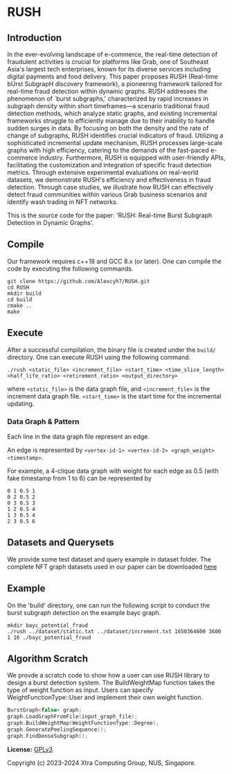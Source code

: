 # RUSH
## Introduction

In the ever-evolving landscape of e-commerce, the real-time detection of fraudulent activities is crucial for platforms like Grab, one of Southeast Asia's largest tech enterprises, known for its diverse services including digital payments and food delivery. This paper proposes RUSH (Real-time bUrst SubgrapH discovery framework), a pioneering framework tailored for real-time fraud detection within dynamic graphs. RUSH addresses the phenomenon of `burst subgraphs,' characterized by rapid increases in subgraph density within short timeframes—a scenario traditional fraud detection methods, which analyze static graphs, and existing incremental frameworks struggle to efficiently manage due to their inability to handle sudden surges in data. By focusing on both the density and the rate of change of subgraphs, RUSH identifies crucial indicators of fraud. Utilizing a sophisticated incremental update mechanism, RUSH processes large-scale graphs with high efficiency, catering to the demands of the fast-paced e-commerce industry. Furthermore, RUSH is equipped with user-friendly APIs, facilitating the customization and integration of specific fraud detection metrics. Through extensive experimental evaluations on real-world datasets, we demonstrate RUSH's efficiency and effectiveness in fraud detection. Through case studies, we illustrate how RUSH can effectively detect fraud communities within various Grab business scenarios and identify wash trading in NFT networks.

This is the source code for the paper: 'RUSH: Real-time Burst Subgraph Detection in Dynamic Graphs'.

## Compile

Our framework requires c++18 and GCC 8.x (or later). One can compile the code by executing the following commands.

```shell
git clone https://github.com/Alexcyh7/RUSH.git
cd RUSH
mkdir build
cd build
cmake ..
make
```

## Execute

After a successful compilation, the binary file is created under the `build/` directory. One can execute RUSH using the following command.

```shell
./rush <static_file> <increment_file> <start_time> <time_slice_length> <half_life_ratio> <retirement_ratio> <output_directory>
```

where `<static_file>` is the data graph file, and `<increment_file>` is the increment data graph file. `<start_time>` is the start time for the incremental updating.

### Data Graph & Pattern

Each line in the data graph file represent an edge.

An edge is represented by `<vertex-id-1> <vertex-id-2> <graph_weight> <timestamp>`.

For example, a 4-clique data graph with weight for each edge as 0.5 (with fake timestamp from 1 to 6) can be represented by

```
0 1 0.5 1
0 2 0.5 2
0 3 0.5 3
1 2 0.5 4
1 3 0.5 4
2 3 0.5 6
```

## Datasets and Querysets

We provide some test dataset and query example in dataset folder. The complete NFT graph datasets used in our paper can be downloaded [here](https://livegraphlab.github.io/)

## Example
On the 'build' directory, one can run the following script to conduct the burst subgraph detection on the example bayc graph.
```shell
mkdir bayc_potential_fraud
./rush ../dataset/static.txt ../dataset/increment.txt 1650364600 3600 1 16 ./bayc_potential_fraud
```

## Algorithm Scratch
We provde a scratch code to show how a user can use RUSH library to design a burst detection system.
The BuildWeightMap function takes the type of weight function as input. Users can specify WeightFunctionType::User and implement their own weight function.
```c
BurstGraph<false> graph;
graph.LoadGraphFromFile(input_graph_file);
graph.BuildWeightMap(WeightFunctionType::Degree);
graph.GeneratePeelingSequence();
graph.FindDenseSubgraph();
```

__License:__ [GPLv3](https://www.gnu.org/licenses/gpl-3.0.en.html)

Copyright (c) 2023-2024 Xtra Computing Group, NUS, Singapore.

